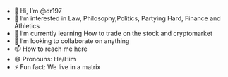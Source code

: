 - 👋 Hi, I’m @dr197
- 👀 I’m interested in Law, Philosophy,Politics, Partying Hard, Finance and Athletics 
- 🌱 I’m currently learning How to trade on the stock and cryptomarket 
- 💞️ I’m looking to collaborate on anything
- 📫 How to reach me here
- 😄 Pronouns: He/Him
- ⚡ Fun fact: We live in a matrix 

<!---
dr197/dr197 is a ✨ special ✨ repository because its `README.md` (this file) appears on your GitHub profile.
You can click the Preview link to take a look at your changes.
--->
